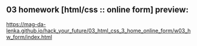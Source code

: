 ## 03 homework [html/css :: online form] preview:

https://mag-da-lenka.github.io/hack_your_future/03_html_css_3_home_online_form/w03_hw_form/index.html
